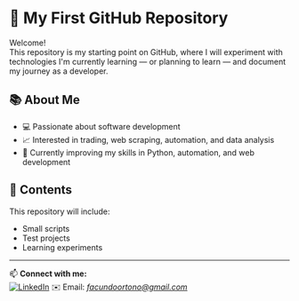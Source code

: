 # 🚀 My First GitHub Repository

Welcome!  
This repository is my starting point on GitHub, where I will experiment with technologies I'm currently learning — or planning to learn — and document my journey as a developer.

## 📚 About Me
- 💻 Passionate about software development  
- 📈 Interested in trading, web scraping, automation, and data analysis  
- 🌱 Currently improving my skills in Python, automation, and web development  

## 📂 Contents
This repository will include:
- Small scripts
- Test projects
- Learning experiments

---
📫 **Connect with me:**  
[![LinkedIn](https://img.shields.io/badge/LinkedIn-0077B5?style=for-the-badge&logo=linkedin&logoColor=white)](https://www.linkedin.com/in/facundo-orto%C3%B1o-917203222/) 
✉️ Email: *facundoortono@gmail.com*
